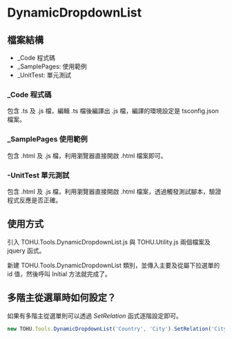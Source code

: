 # DynamicDropdownList

## 檔案結構

* _Code 程式碼
* _SamplePages: 使用範例
* _UnitTest: 單元測試

### _Code 程式碼

包含 .ts 及 .js 檔，編輯 .ts 檔後編譯出 .js 檔，編譯的環境設定是 tsconfig.json 檔案。

### _SamplePages 使用範例

包含 .html 及 .js 檔，利用瀏覽器直接開啟 .html 檔案即可。

### -UnitTest 單元測試

包含 .html 及 .js 檔，利用瀏覽器直接開啟 .html 檔案，透過觸發測試腳本，驗證程式反應是否正確。

## 使用方式

引入 TOHU.Tools.DynamicDropdownList.js 與 TOHU.Utility.js 兩個檔案及 jquery 函式。

新建 TOHU.Tools.DynamicDropdownList 類別，並傳入主要及從屬下拉選單的 id 值，然後呼叫 Initial 方法就完成了。

## 多階主從選單時如何設定？

如果有多階主從選單則可以透過 *SetRelation* 函式逐階設定即可。

```js
new TOHU.Tools.DynamicDropdownList('Country', 'City').SetRelation('City','District').Initial();
```

